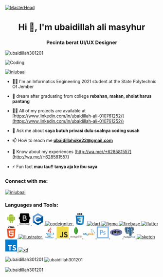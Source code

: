 [![MasterHead](ttps://scontent.fbwx5-1.fna.fbcdn.net/v/t39.30808-6/292721873_546584610345533_2450667608171887716_n.jpg?_nc_cat=108&ccb=1-7&_nc_sid=e3f864&_nc_ohc=VuJ_Xo9BDVkAX_No-4E&_nc_ht=scontent.fbwx5-1.fna&oh=00_AfA0iOQqt_IGZlO7z4AKnshneQDrgUpucGzrWZiilLN4Zw&oe=63D77FA4)](https://ubaidillah301201.io)
<h1 align="center">Hi 👋, I'm ubaidillah ali masyhur</h1>
<h3 align="center">Pecinta berat UI/UX Designer</h3>
<p align="left"> <img src="https://komarev.com/ghpvc/?username=ubaidillah301201&label=Profile%20views&color=0e75b6&style=flat" alt="ubaidillah301201" /> </p>
<img align="righ" alt="Coding" width="400" src="https://miro.medium.com/max/640/0*5oiuLeF3ZzHCLBCc.gif">

<p align="left"> <a href="https://twitter.com/iniubaai" target="blank"><img src="https://img.shields.io/twitter/follow/iniubaai?logo=twitter&style=for-the-badge" alt="iniubaai" /></a> </p>

- 👨‍🎓 I'm an Informatics Engineering 2021 student at the State Polytechnic Of Jember

- 💢 dream after graduating from college **rebahan, makan, sholat harus pantang**

- 👨‍💻 All of my projects are available at [https://www.linkedin.com/in/ubaidillah-ali-010761252/](https://www.linkedin.com/in/ubaidillah-ali-010761252/)

- 💬 Ask me about **saya butuh privasi dulu soalnya coding susah**

- 📫 How to reach me **ubaidillahoke22@gmail.com**

- 📄 Know about my experiences [http://wa.me//+628581557](http://wa.me//+628581557)

- ⚡ Fun fact **mau tau!! tanya aja ke ibu saya**

<h3 align="left">Connect with me:</h3>
<p align="left">
<a href="https://twitter.com/iniubaai" target="blank"><img align="center" src="https://raw.githubusercontent.com/rahuldkjain/github-profile-readme-generator/master/src/images/icons/Social/twitter.svg" alt="iniubaai" height="30" width="40" /></a>
</p>

<h3 align="left">Languages and Tools:</h3>
<p align="left"> <a href="https://developer.android.com" target="_blank" rel="noreferrer"> <img src="https://raw.githubusercontent.com/devicons/devicon/master/icons/android/android-original-wordmark.svg" alt="android" width="40" height="40"/> </a> <a href="https://getbootstrap.com" target="_blank" rel="noreferrer"> <img src="https://raw.githubusercontent.com/devicons/devicon/master/icons/bootstrap/bootstrap-plain-wordmark.svg" alt="bootstrap" width="40" height="40"/> </a> <a href="https://www.cprogramming.com/" target="_blank" rel="noreferrer"> <img src="https://raw.githubusercontent.com/devicons/devicon/master/icons/c/c-original.svg" alt="c" width="40" height="40"/> </a> <a href="https://codeigniter.com" target="_blank" rel="noreferrer"> <img src="https://cdn.worldvectorlogo.com/logos/codeigniter.svg" alt="codeigniter" width="40" height="40"/> </a> <a href="https://www.w3schools.com/css/" target="_blank" rel="noreferrer"> <img src="https://raw.githubusercontent.com/devicons/devicon/master/icons/css3/css3-original-wordmark.svg" alt="css3" width="40" height="40"/> </a> <a href="https://dart.dev" target="_blank" rel="noreferrer"> <img src="https://www.vectorlogo.zone/logos/dartlang/dartlang-icon.svg" alt="dart" width="40" height="40"/> </a> <a href="https://www.figma.com/" target="_blank" rel="noreferrer"> <img src="https://www.vectorlogo.zone/logos/figma/figma-icon.svg" alt="figma" width="40" height="40"/> </a> <a href="https://firebase.google.com/" target="_blank" rel="noreferrer"> <img src="https://www.vectorlogo.zone/logos/firebase/firebase-icon.svg" alt="firebase" width="40" height="40"/> </a> <a href="https://flutter.dev" target="_blank" rel="noreferrer"> <img src="https://www.vectorlogo.zone/logos/flutterio/flutterio-icon.svg" alt="flutter" width="40" height="40"/> </a> <a href="https://www.w3.org/html/" target="_blank" rel="noreferrer"> <img src="https://raw.githubusercontent.com/devicons/devicon/master/icons/html5/html5-original-wordmark.svg" alt="html5" width="40" height="40"/> </a> <a href="https://www.adobe.com/in/products/illustrator.html" target="_blank" rel="noreferrer"> <img src="https://www.vectorlogo.zone/logos/adobe_illustrator/adobe_illustrator-icon.svg" alt="illustrator" width="40" height="40"/> </a> <a href="https://www.java.com" target="_blank" rel="noreferrer"> <img src="https://raw.githubusercontent.com/devicons/devicon/master/icons/java/java-original.svg" alt="java" width="40" height="40"/> </a> <a href="https://developer.mozilla.org/en-US/docs/Web/JavaScript" target="_blank" rel="noreferrer"> <img src="https://raw.githubusercontent.com/devicons/devicon/master/icons/javascript/javascript-original.svg" alt="javascript" width="40" height="40"/> </a> <a href="https://www.mongodb.com/" target="_blank" rel="noreferrer"> <img src="https://raw.githubusercontent.com/devicons/devicon/master/icons/mongodb/mongodb-original-wordmark.svg" alt="mongodb" width="40" height="40"/> </a> <a href="https://www.mysql.com/" target="_blank" rel="noreferrer"> <img src="https://raw.githubusercontent.com/devicons/devicon/master/icons/mysql/mysql-original-wordmark.svg" alt="mysql" width="40" height="40"/> </a> <a href="https://www.photoshop.com/en" target="_blank" rel="noreferrer"> <img src="https://raw.githubusercontent.com/devicons/devicon/master/icons/photoshop/photoshop-line.svg" alt="photoshop" width="40" height="40"/> </a> <a href="https://www.php.net" target="_blank" rel="noreferrer"> <img src="https://raw.githubusercontent.com/devicons/devicon/master/icons/php/php-original.svg" alt="php" width="40" height="40"/> </a> <a href="https://www.postgresql.org" target="_blank" rel="noreferrer"> <img src="https://raw.githubusercontent.com/devicons/devicon/master/icons/postgresql/postgresql-original-wordmark.svg" alt="postgresql" width="40" height="40"/> </a> <a href="https://www.sketch.com/" target="_blank" rel="noreferrer"> <img src="https://www.vectorlogo.zone/logos/sketchapp/sketchapp-icon.svg" alt="sketch" width="40" height="40"/> </a> <a href="https://www.typescriptlang.org/" target="_blank" rel="noreferrer"> <img src="https://raw.githubusercontent.com/devicons/devicon/master/icons/typescript/typescript-original.svg" alt="typescript" width="40" height="40"/> </a> <a href="https://www.adobe.com/products/xd.html" target="_blank" rel="noreferrer"> <img src="https://cdn.worldvectorlogo.com/logos/adobe-xd.svg" alt="xd" width="40" height="40"/> </a> </p>

<p><img align="left" src="https://github-readme-stats.vercel.app/api/top-langs?username=ubaidillah301201&show_icons=true&locale=en&layout=compact" alt="ubaidillah301201" /></p>

<p>&nbsp;<img align="center" src="https://github-readme-stats.vercel.app/api?username=ubaidillah301201&show_icons=true&locale=en" alt="ubaidillah301201" /></p>

<p><img align="center" src="https://github-readme-streak-stats.herokuapp.com/?user=ubaidillah301201&" alt="ubaidillah301201" /></p>
